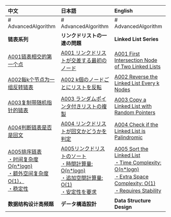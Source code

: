 | 中文                                                                                                                                                                                                                                                                                              | 日本語                                                                                                                                                   | English                                                                                                                                                                                                |
|:------------------------------------------------------------------------------------------------------------------------------------------------------------------------------------------------------------------------------------------------------------------------------------------------|:------------------------------------------------------------------------------------------------------------------------------------------------------|:-------------------------------------------------------------------------------------------------------------------------------------------------------------------------------------------------------|
| # AdvancedAlgorithm                                                                                                                                                                                                                                                                             | # AdvancedAlgorithm                                                                                                                                   | # AdvancedAlgorithm                                                                                                                                                                                    |
| **链表系列**                                                                                                                                                                                                                                                                                        | **リンクドリストの一連の問題**                                                                                                                                     | **Linked List Series**                                                                                                                                                                                 |
| [A001链表相交的第一个点](https://github.com/Gxondi/Algorithm/blob/main/AdvancedAlgorithm/src/main/java/A003%E9%93%BE%E8%A1%A8%E6%8E%92%E9%98%9F%E7%B3%BB%E5%88%97/A001%E9%93%BE%E8%A1%A8%E7%9B%B8%E4%BA%A4%E7%9A%84%E7%AC%AC%E4%B8%80%E4%B8%AA%E7%82%B9/IntersectionOfTwoLinkedList.java)                | [A001 リンクドリストが交差する最初のノード](https://leetcode.com/problems/intersection-of-two-linked-lists/description/)                                                | [A001 First Intersection Node of Two Linked Lists](https://leetcode.com/problems/intersection-of-two-linked-lists/description/)                                                                        |
| [A002每k个节点为一组反转链表](https://github.com/Gxondi/Algorithm/blob/main/AdvancedAlgorithm/src/main/java/A003%E9%93%BE%E8%A1%A8%E6%8E%92%E9%98%9F%E7%B3%BB%E5%88%97/A002%E6%AF%8Fk%E4%B8%AA%E8%8A%82%E7%82%B9%E4%B8%BA%E4%B8%80%E7%BB%84%E5%8F%8D%E8%BD%AC%E9%93%BE%E8%A1%A8/ReverseNodeInKGroup.java)  | [A002 k個のノードごとにリストを反転](https://leetcode.com/problems/reverse-nodes-in-k-group/description/)                                                           | [A002 Reverse the Linked List Every k Nodes](https://leetcode.com/problems/reverse-nodes-in-k-group/description/)                                                                                      |
| [A003复制带随机指针的链表](https://github.com/Gxondi/Algorithm/blob/main/AdvancedAlgorithm/src/main/java/A003%E9%93%BE%E8%A1%A8%E6%8E%92%E9%98%9F%E7%B3%BB%E5%88%97/A003%E5%A4%8D%E5%88%B6%E5%B8%A6%E9%9A%8F%E6%9C%BA%E6%8C%87%E9%92%88%E7%9A%84%E9%93%BE%E8%A1%A8/CopyListWithRandomPointer.java)        | [A003 ランダムポインタ付きリストの複製](https://leetcode.com/problems/copy-list-with-random-pointer/description/)                                                     | [A003 Copy a Linked List with Random Pointers](https://leetcode.com/problems/copy-list-with-random-pointer/description/)                                                                               |
| [A004判断链表是否是回文](https://github.com/Gxondi/Algorithm/blob/main/AdvancedAlgorithm/src/main/java/A003%E9%93%BE%E8%A1%A8%E6%8E%92%E9%98%9F%E7%B3%BB%E5%88%97/A004%E5%88%A4%E6%96%AD%E9%93%BE%E8%A1%A8%E6%98%AF%E5%90%A6%E6%98%AF%E5%9B%9E%E6%96%87/PalindromeLinkedList.java)                       | [A004 リンクドリストが回文かどうかを判定](https://leetcode.com/problems/palindrome-linked-list/description/)                                                           | [A004 Check if the Linked List is Palindromic](https://leetcode.com/problems/palindrome-linked-list/description/)                                                                                      |
| [A005排序链表 <br>・时间复杂度O(n*logn)<br>・额外空间复杂度O(1)，<br>・稳定性](https://github.com/Gxondi/Algorithm/blob/main/AdvancedAlgorithm/src/main/java/A003%E9%93%BE%E8%A1%A8%E6%8E%92%E9%98%9F%E7%B3%BB%E5%88%97/A005%E9%93%BE%E8%A1%A8%E6%8E%92%E5%BA%8F/SortList.java)                                        |  [A005リンクドリストのソート<br>・時間計算量: O(n*logn)<br>・追加空間計算量: O(1)<br>・安定性を要求](https://leetcode.com/problems/sort-list/description/)                                | [A005 Sort the Linked List<br>・Time Complexity: O(n*logn)<br>・Extra Space Complexity: O(1)<br>・Requires Stability](https://leetcode.com/problems/sort-list/description/)                               |
| **数据结构设计高频题**                                                                                                                                                                                                                                                                                   | **データ構造設計**                                                                                                                                           | **Data Structure Design**                                                                                                                                                                              |
